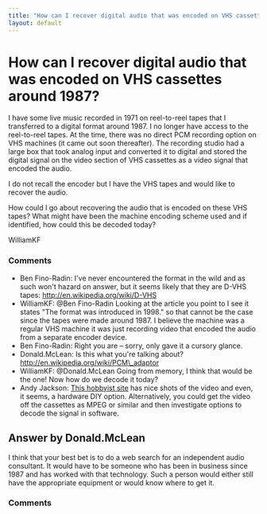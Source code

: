 ```yaml
---
title: "How can I recover digital audio that was encoded on VHS cassettes around 1987?"
layout: default
---
```

How can I recover digital audio that was encoded on VHS cassettes around 1987?
=====================
I have some live music recorded in 1971 on reel-to-reel tapes that I
transferred to a digital format around 1987. I no longer have access to
the reel-to-reel tapes. At the time, there was no direct PCM recording
option on VHS machines (it came out soon thereafter). The recording
studio had a large box that took analog input and converted it to
digital and stored the digital signal on the video section of VHS
cassettes as a video signal that encoded the audio.

I do not recall the encoder but I have the VHS tapes and would like to
recover the audio.

How could I go about recovering the audio that is encoded on these VHS
tapes? What might have been the machine encoding scheme used and if
identified, how could this be decoded today?

WilliamKF

### Comments ###
* Ben Fino-Radin: I've never encountered the format in the wild and as such won't hazard
on answer, but it seems likely that they are D-VHS tapes:
http://en.wikipedia.org/wiki/D-VHS
* WilliamKF: @Ben Fino-Radin Looking at the article you point to I see it states "The
format was introduced in 1998." so that cannot be the case since the
tapes were made around 1987. I believe the machine was a regular VHS
machine it was just recording video that encoded the audio from a
separate encoder device.
* Ben Fino-Radin: Right you are – sorry, only gave it a cursory glance.
* Donald.McLean: Is this what you're talking about?
http://en.wikipedia.org/wiki/PCM\_adaptor
* WilliamKF: @Donald.McLean Going from memory, I think that would be the one! Now how
do we decode it today?
* Andy Jackson: [This hobbyist site](http://www.myprius.co.za/my\_pic\_projects.htm) has
nice shots of the video and even, it seems, a hardware DIY option.
Alternatively, you could get the video off the cassettes as MPEG or
similar and then investigate options to decode the signal in software.


Answer by Donald.McLean
----------------
I think that your best bet is to do a web search for an independent
audio consultant. It would have to be someone who has been in business
since 1987 and has worked with that technology. Such a person would
either still have the appropriate equipment or would know where to get
it.

### Comments ###

